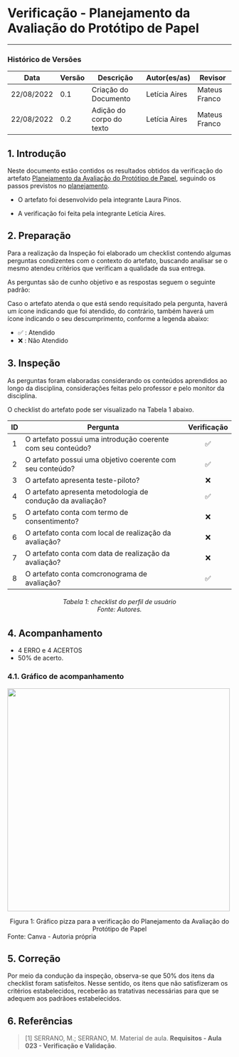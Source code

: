 # Verificação - Planejamento da Avaliação do Protótipo de Papel
***

### Histórico de Versões

**Data** | **Versão** | **Descrição** | **Autor(es/as)** | **Revisor** |
--- | --- | --- | --- | --- |
22/08/2022 | 0.1 | Criação do Documento | Letícia Aires | Mateus Franco
22/08/2022 | 0.2 | Adição do corpo do texto | Letícia Aires | Mateus Franco

## 1. Introdução

Neste documento estão contidos os resultados obtidos da verificação do artefato [Planejamento da Avaliação do Protótipo de Papel](../designAvalEDesenv/prototPapel.md), seguindo os passos previstos no [planejamento](planejamento-geral.md).

* O artefato foi desenvolvido pela integrante Laura Pinos.

* A verificação foi feita pela integrante Letícia Aires.


## 2. Preparação

Para a realização da Inspeção foi elaborado um checklist contendo algumas perguntas condizentes com o contexto do artefato, buscando analisar se o mesmo atendeu critérios que verificam a qualidade da sua entrega.

As perguntas são de cunho objetivo e as respostas seguem o seguinte padrão:

Caso o artefato atenda o que está sendo requisitado pela pergunta, haverá um ícone indicando que foi atendido, do contrário, também haverá um ícone indicando o seu descumprimento, conforme a legenda abaixo:

- ✅ : Atendido
- ❌ : Não Atendido

## 3. Inspeção

As perguntas foram elaboradas considerando os conteúdos aprendidos ao longo da disciplina, considerações feitas pelo professor e pelo monitor da disciplina.

O checklist do artefato pode ser visualizado na Tabela 1 abaixo.

|ID|Pergunta| Verificação |
|:---:|-------------|:--------:|
| 1 | O artefato possui uma introdução coerente com seu conteúdo? |✅ |
| 2 | O artefato possui uma objetivo coerente com seu conteúdo? |✅ |
| 3 | O artefato apresenta teste-piloto?| ❌|
| 4 | O artefato apresenta metodologia de condução da avaliação?| ✅|
| 5 | O artefato conta com termo de consentimento? | ❌|
| 6 | O artefato conta com local de realização da avaliação?| ❌|
| 7 | O artefato conta com data de realização da avaliação? | ❌|
| 8 | O artefato conta comcronograma de avaliação? | ✅|

<h6 align = "center">Tabela 1: checklist do perfil de usuário <br>Fonte: Autores. </h6>

## 4. Acompanhamento

- 4 ERRO e 4 ACERTOS
- 50% de acerto.

### 4.1. Gráfico de acompanhamento

<img src="https://user-images.githubusercontent.com/72623771/186045251-d69758ea-88dd-43f9-860e-13f9ec87bb3a.png" width=500px></img>

<figcaption align='center'>Figura 1: Gráfico pizza para a verificação do Planejamento da Avaliação do Protótipo de Papel</figcaption>

<figcaption>Fonte: Canva - Autoria própria</figcaption> 

## 5. Correção

Por meio da condução da inspeção, observa-se que 50% dos itens da checklist foram satisfeitos.  Nesse sentido, os itens que não satisfizeram os critérios estabelecidos, receberão as tratativas necessárias para que se adequem aos padrãoes estabelecidos.

## 6. Referências

> [1] SERRANO, M.; SERRANO, M. Material de aula. **Requisitos - Aula 023 - Verificação e Validação**.
